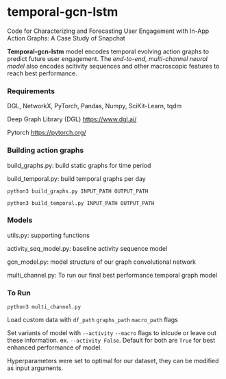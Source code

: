 # temporal-gcn-lstm
Code for Characterizing and Forecasting User Engagement with In-App Action Graphs: A Case Study of Snapchat

**Temporal-gcn-lstm** model encodes temporal evolving action graphs to predict future user engagement. 
The *end-to-end, multi-channel neural model* also encodes acitivity sequences and other macroscopic features to reach best performance.

### Requirements

DGL, NetworkX, PyTorch, Pandas, Numpy, SciKit-Learn, tqdm

Deep Graph Library (DGL) https://www.dgl.ai/

Pytorch https://pytorch.org/


### Building action graphs

build_graphs.py:    build static graphs for time period

build_temporal.py:  build temporal graphs per day

```python3 build_graphs.py INPUT_PATH OUTPUT_PATH```

```python3 build_temporal.py INPUT_PATH OUTPUT_PATH```

### Models

utils.py: supporting functions

activity_seq_model.py:  baseline activity sequence model

gcn_model.py: model structure of our graph convolutional network

multi_channel.py: To run our final best performance temporal graph model

### To Run

```python3 multi_channel.py```

Load custom data with ```df_path``` ```graphs_path``` ```macro_path``` flags

Set variants of model with ```--activity``` ```--macro``` flags to inlcude or leave out these information. 
ex. ```--activity False```. Default for both are ```True``` for best enhanced performance of model.

Hyperparameters were set to optimal for our dataset, they can be modified as input arguments.